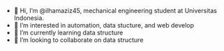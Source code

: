 - 👋 Hi, I’m @ilhamaziz45, mechanical engineering student at Universitas Indonesia.
- 👀 I’m interested in automation, data stucture, and web develop
- 🌱 I’m currently learning data structure
- 💞️ I’m looking to collaborate on data structure

